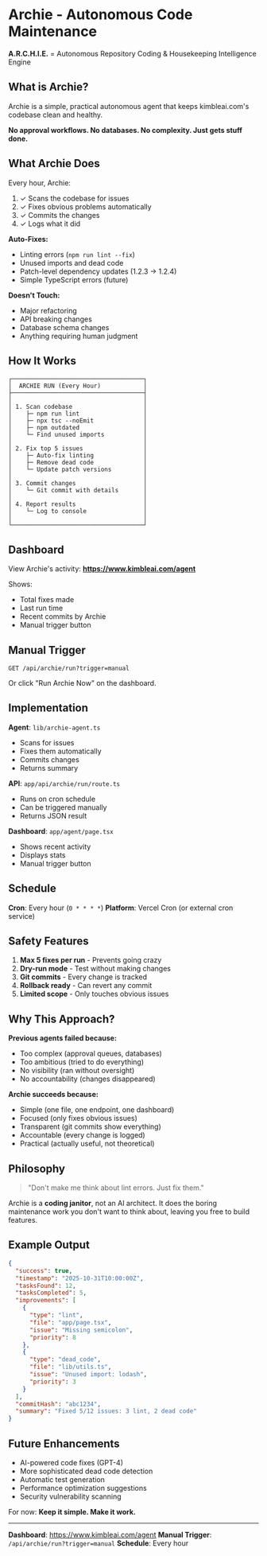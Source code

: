 # Archie - Autonomous Code Maintenance

**A.R.C.H.I.E.** = Autonomous Repository Coding & Housekeeping Intelligence Engine

## What is Archie?

Archie is a simple, practical autonomous agent that keeps kimbleai.com's codebase clean and healthy.

**No approval workflows. No databases. No complexity. Just gets stuff done.**

## What Archie Does

Every hour, Archie:
1. ✓ Scans the codebase for issues
2. ✓ Fixes obvious problems automatically
3. ✓ Commits the changes
4. ✓ Logs what it did

**Auto-Fixes:**
- Linting errors (`npm run lint --fix`)
- Unused imports and dead code
- Patch-level dependency updates (1.2.3 → 1.2.4)
- Simple TypeScript errors (future)

**Doesn't Touch:**
- Major refactoring
- API breaking changes
- Database schema changes
- Anything requiring human judgment

## How It Works

```
┌─────────────────────────────────────┐
│  ARCHIE RUN (Every Hour)            │
├─────────────────────────────────────┤
│                                     │
│ 1. Scan codebase                    │
│    ├─ npm run lint                  │
│    ├─ npx tsc --noEmit              │
│    ├─ npm outdated                  │
│    └─ Find unused imports           │
│                                     │
│ 2. Fix top 5 issues                 │
│    ├─ Auto-fix linting              │
│    ├─ Remove dead code              │
│    └─ Update patch versions         │
│                                     │
│ 3. Commit changes                   │
│    └─ Git commit with details       │
│                                     │
│ 4. Report results                   │
│    └─ Log to console                │
│                                     │
└─────────────────────────────────────┘
```

## Dashboard

View Archie's activity: **https://www.kimbleai.com/agent**

Shows:
- Total fixes made
- Last run time
- Recent commits by Archie
- Manual trigger button

## Manual Trigger

```
GET /api/archie/run?trigger=manual
```

Or click "Run Archie Now" on the dashboard.

## Implementation

**Agent**: `lib/archie-agent.ts`
- Scans for issues
- Fixes them automatically
- Commits changes
- Returns summary

**API**: `app/api/archie/run/route.ts`
- Runs on cron schedule
- Can be triggered manually
- Returns JSON result

**Dashboard**: `app/agent/page.tsx`
- Shows recent activity
- Displays stats
- Manual trigger button

## Schedule

**Cron**: Every hour (`0 * * * *`)
**Platform**: Vercel Cron (or external cron service)

## Safety Features

1. **Max 5 fixes per run** - Prevents going crazy
2. **Dry-run mode** - Test without making changes
3. **Git commits** - Every change is tracked
4. **Rollback ready** - Can revert any commit
5. **Limited scope** - Only touches obvious issues

## Why This Approach?

**Previous agents failed because:**
- Too complex (approval queues, databases)
- Too ambitious (tried to do everything)
- No visibility (ran without oversight)
- No accountability (changes disappeared)

**Archie succeeds because:**
- Simple (one file, one endpoint, one dashboard)
- Focused (only fixes obvious issues)
- Transparent (git commits show everything)
- Accountable (every change is logged)
- Practical (actually useful, not theoretical)

## Philosophy

> "Don't make me think about lint errors. Just fix them."

Archie is a **coding janitor**, not an AI architect. It does the boring maintenance work you don't want to think about, leaving you free to build features.

## Example Output

```json
{
  "success": true,
  "timestamp": "2025-10-31T10:00:00Z",
  "tasksFound": 12,
  "tasksCompleted": 5,
  "improvements": [
    {
      "type": "lint",
      "file": "app/page.tsx",
      "issue": "Missing semicolon",
      "priority": 8
    },
    {
      "type": "dead_code",
      "file": "lib/utils.ts",
      "issue": "Unused import: lodash",
      "priority": 3
    }
  ],
  "commitHash": "abc1234",
  "summary": "Fixed 5/12 issues: 3 lint, 2 dead code"
}
```

## Future Enhancements

- AI-powered code fixes (GPT-4)
- More sophisticated dead code detection
- Automatic test generation
- Performance optimization suggestions
- Security vulnerability scanning

For now: **Keep it simple. Make it work.**

---

**Dashboard**: https://www.kimbleai.com/agent
**Manual Trigger**: `/api/archie/run?trigger=manual`
**Schedule**: Every hour
